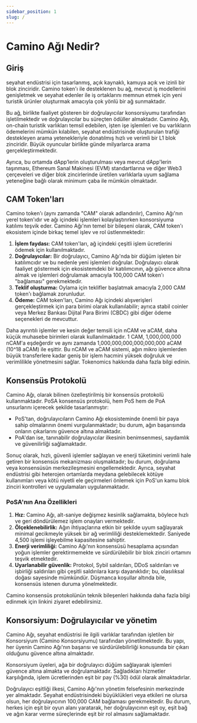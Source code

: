 ```yaml
---
sidebar_position: 1
slug: /
---
```


# Camino Ağı Nedir?

## Giriş

 seyahat endüstrisi için tasarlanmış, açık kaynaklı, kamuya açık ve izinli bir blok zinciridir. Camino token'ı ile desteklenen bu ağ, mevcut iş modellerini genişletmek ve seyahat edenler ile iş ortaklarını memnun etmek için yeni turistik ürünler oluşturmak amacıyla çok yönlü bir ağ sunmaktadır.

Bu ağ, birlikte faaliyet gösteren bir doğrulayıcılar konsorsiyumu tarafından işletilmektedir ve doğrulayıcılar bu süreçten ödüller almaktadır. Camino Ağı, on-chain turistik varlıkları temsil edebilen, işten işe işlemleri ve bu varlıkların ödemelerini mümkün kılabilen, seyahat endüstrisinde oluşturulan trafiği destekleyen arama yetenekleriyle donatılmış hızlı ve verimli bir L1 blok zinciridir. Büyük oyuncular birlikte günde milyarlarca arama gerçekleştirmektedir.

Ayrıca, bu ortamda dApp’lerin oluşturulması veya mevcut dApp'lerin taşınması, Ethereum Sanal Makinesi (EVM) standartlarına ve diğer Web3 çerçeveleri ve diğer blok zincirlerinde üretilen varlıklarla uyum sağlama yeteneğine bağlı olarak minimum çaba ile mümkün olmaktadır.

## CAM Token'ları

Camino token'ı (aynı zamanda "CAM" olarak adlandırılır), Camino Ağı'nın yerel token'ıdır ve ağı içindeki işlemleri kolaylaştırırken konsorsiyuma katılımı teşvik eder. Camino Ağı'nın temel bir bileşeni olarak, CAM token'ı ekosistem içinde birkaç temel işlev ve rol üstlenmektedir:

1. **İşlem faydası:** CAM token'ları, ağ içindeki çeşitli işlem ücretlerini ödemek için kullanılmaktadır.
2. **Doğrulayıcılar:** Bir doğrulayıcı, Camino Ağı'nda bir düğüm işleten bir katılımcıdır ve bu nedenle yeni işlemleri doğrular. Doğrulayıcı olarak faaliyet göstermek için ekosistemdeki bir katılımcının, ağı güvence altına almak ve işlemleri doğrulamak amacıyla 100,000 CAM token'ı "bağlaması" gerekmektedir.
3. **Teklif oluşturma:** Oylama için teklifler başlatmak amacıyla 2,000 CAM token'ı bağlamak zorunludur.
4. **Ödeme:** CAM token'ları, Camino Ağı içindeki alışverişleri gerçekleştirmek için para birimi olarak kullanılabilir; ayrıca stabil coinler veya Merkez Bankası Dijital Para Birimi (CBDC) gibi diğer ödeme seçenekleri de mevcuttur.

Daha ayrıntılı işlemler ve kesin değer temsili için nCAM ve aCAM, daha küçük muhasebe birimleri olarak kullanılmaktadır. 1 CAM, 1,000,000,000 nCAM'a eşdeğerdir ve aynı zamanda 1,000,000,000,000,000,000 aCAM (10^18 aCAM) ile eşittir. Bu nCAM ve aCAM sistemi, ağın mikro işlemlerden büyük transferlere kadar geniş bir işlem hacmini yüksek doğruluk ve verimlilikle yönetmesini sağlar. Tokenomics hakkında daha fazla bilgi edinin.

## Konsensüs Protokolü

Camino Ağı,  olarak bilinen özelleştirilmiş bir konsensüs protokolü kullanmaktadır. PoSA konsensüs protokolü, hem PoS hem de PoA unsurlarını içerecek şekilde tasarlanmıştır:

- PoS'tan, doğrulayıcıların Camino Ağı ekosisteminde önemli bir paya sahip olmalarının önemi vurgulanmaktadır; bu durum, ağın başarısında onların çıkarlarını güvence altına almaktadır.
- PoA'dan ise, tanınabilir doğrulayıcılar ilkesinin benimsenmesi, saydamlık ve güvenilirliği sağlamaktadır.

Sonuç olarak, hızlı, güvenli işlemler sağlayan ve enerji tüketimini verimli hale getiren bir konsensüs mekanizması oluşmaktadır; bu durum, doğrulama veya konsensüsün merkezileşmesini engellemektedir. Ayrıca, seyahat endüstrisi gibi heterojen ortamlarda meydana gelebilecek kötüye kullanımları veya kötü niyetli ele geçirmeleri önlemek için PoS'un kamu blok zinciri kontrolleri ve uygulamaları uygulanmaktadır.

### PoSA'nın Ana Özellikleri

1. **Hız:** Camino Ağı, alt-saniye değişmez kesinlik sağlamakta, böylece hızlı ve geri döndürülemez işlem onayları vermektedir.
2. **Ölçeklenebilirlik:** Ağın ihtiyaçlarına etkin bir şekilde uyum sağlayarak minimal gecikmeyle yüksek bir ağ verimliliği desteklemektedir. Saniyede 4,500 işlemi işleyebilme kapasitesine sahiptir.
3. **Enerji verimliliği:** Camino Ağı'nın konsensüsü hesaplama açısından yoğun işlemler gerektirmemekte ve sürdürülebilir bir blok zinciri ortamını teşvik etmektedir.
4. **Uyarlanabilir güvenlik:** Protokol, Sybil saldırıları, DDoS saldırıları ve işbirliği saldırıları gibi çeşitli saldırılara karşı dayanıklıdır; bu, olasılıksal doğası sayesinde mümkündür. Düşmanca koşullar altında bile, konsensüs istenen duruma yönelmektedir.

Camino konsensüs protokolünün teknik bileşenleri hakkında daha fazla bilgi edinmek için  linkini ziyaret edebilirsiniz.

## Konsorsiyum: Doğrulayıcılar ve yönetim

Camino Ağı, seyahat endüstrisi ile ilgili varlıklar tarafından işletilen bir Konsorsiyum (Camino Konsorsiyumu) tarafından yönetilmektedir. Bu yapı, her üyenin Camino Ağı'nın başarısı ve sürdürülebilirliği konusunda bir çıkarı olduğunu güvence altına almaktadır.

Konsorsiyum üyeleri, ağa bir doğrulayıcı düğüm sağlayarak işlemleri güvence altına almakta ve doğrulamaktadır. Sağladıkları hizmetler karşılığında, işlem ücretlerinden eşit bir pay (%30) ödül olarak almaktadırlar.

Doğrulayıcı eşitliği ilkesi, Camino Ağı'nın yönetim felsefesinin merkezinde yer almaktadır. Seyahat endüstrisindeki büyüklükleri veya etkileri ne olursa olsun, her doğrulayıcının 100,000 CAM bağlaması gerekmektedir. Bu durum, herkes için eşit bir oyun alanı yaratarak, her doğrulayıcının eşit oy, eşit bağ ve ağın karar verme süreçlerinde eşit bir rol almasını sağlamaktadır.